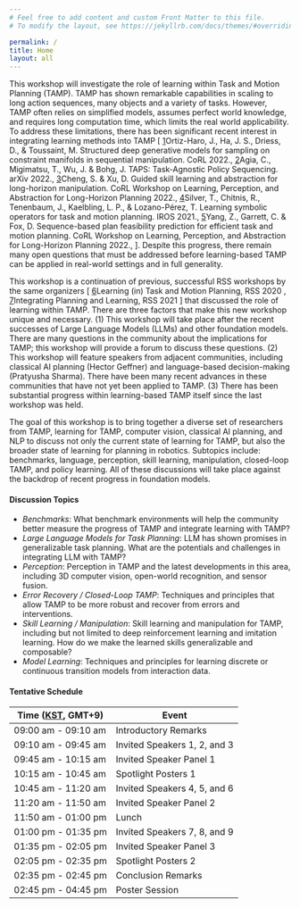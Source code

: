 ```yaml
---
# Feel free to add content and custom Front Matter to this file.
# To modify the layout, see https://jekyllrb.com/docs/themes/#overriding-theme-defaults

permalink: /
title: Home
layout: all
---
```


This workshop will investigate the role of learning within Task and Motion Planning (TAMP). TAMP has shown remarkable capabilities in scaling to long action sequences, many objects and a variety of tasks. However, TAMP often relies on simplified models, assumes perfect world knowledge, and requires long computation time, which limits the real world applicability. To address these limitations, there has been significant recent interest in integrating learning methods into TAMP [
<span class="secret"><a href="https://proceedings.mlr.press/v164/ortiz-haro22a.html">1</a></span><span class="reveal">Ortiz-Haro, J., Ha, J. S., Driess, D., & Toussaint, M. Structured deep generative models for sampling on constraint manifolds in sequential manipulation. CoRL 2022.</span>,
<span class="secret"><a href="https://arxiv.org/abs/2210.12250">2</a></span><span class="reveal">Agia, C., Migimatsu, T., Wu, J. & Bohg, J. TAPS: Task-Agnostic Policy Sequencing. arXiv 2022.</span>,
<span class="secret"><a href="https://arxiv.org/abs/2210.12631">3</a></span><span class="reveal">Cheng, S. & Xu, D. Guided skill learning and abstraction for long-horizon manipulation. CoRL Workshop on Learning, Perception, and Abstraction for Long-Horizon Planning 2022.</span>,
<span class="secret"><a href="https://arxiv.org/abs/2103.00589">4</a></span><span class="reveal">Silver, T., Chitnis, R., Tenenbaum, J., Kaelbling, L. P., & Lozano-Pérez, T. Learning symbolic operators for task and motion planning. IROS 2021.</span>,
<span class="secret"><a href="https://arxiv.org/abs/2211.01576">5</a></span><span class="reveal">Yang, Z., Garrett, C. & Fox, D. Sequence-based plan feasibility prediction for efficient task and motion planning. CoRL Workshop on Learning, Perception, and Abstraction for Long-Horizon Planning 2022.</span>,
]. Despite this progress, there remain many open questions that must be addressed before learning-based TAMP can be applied in real-world settings and in full generality.

This workshop is a continuation of previous, successful RSS workshops by the same organizers [
<span class="secret"><a href="https://ipvs.informatik.uni-stuttgart.de/mlr/rss2020Workshop">6</a></span><span class="reveal">Learning (in) Task and Motion Planning, RSS 2020 </span>,
<span class="secret"><a href="https://planandlearn.net/">7</a></span><span class="reveal">Integrating Planning and Learning, RSS 2021</span>
] that discussed the role of learning within TAMP. There are three factors that make this new workshop unique and necessary. (1) This workshop will take place after the recent successes of Large Language Models (LLMs) and other foundation models. There are many questions in the community about the implications for TAMP; this workshop will provide a forum to discuss these questions. (2) This workshop will feature speakers from adjacent communities, including classical AI planning (Hector Geffner) and language-based decision-making (Pratyusha Sharma). There have been many recent advances in these communities that have not yet been applied to TAMP. (3) There has been substantial progress within learning-based TAMP itself since the last workshop was held.

The goal of this workshop is to bring together a diverse set of researchers from TAMP, learning for TAMP, computer vision, classical AI planning, and NLP to discuss not only the current state of learning for TAMP, but also the broader state of learning for planning in robotics. Subtopics include: benchmarks, language, perception, skill learning, manipulation, closed-loop TAMP, and policy learning. All of these discussions will take place against the backdrop of recent progress in foundation models.


#### Discussion Topics

- *Benchmarks*: What benchmark environments will help the community better measure the progress of TAMP and integrate learning with TAMP?
- *Large Language Models for Task Planning*: LLM has shown promises in generalizable task planning. What are the potentials and challenges in integrating LLM with TAMP?
- *Perception*: Perception in TAMP and the latest developments in this area, including 3D computer vision, open-world recognition, and sensor fusion.
- *Error Recovery / Closed-Loop TAMP*: Techniques and principles that allow TAMP to be more robust and recover from errors and interventions.
- *Skill Learning / Manipulation*: Skill learning and manipulation for TAMP, including but not limited to deep reinforcement learning and imitation learning. How do we make the learned skills generalizable and composable?
- *Model Learning*: Techniques and principles for learning discrete or continuous transition models from interaction data.

#### Tentative Schedule

<table>
<thead>
  <tr>
    <th>Time (<a href="https://www.worldtimeserver.com/current_time_in_KR.aspx?city=Daegu">KST</a>, GMT+9)</th>
    <th>Event</th>
  </tr>
</thead>
<tbody>
  <tr>
    <td>09:00 am - 09:10 am</td>
    <td>Introductory Remarks</td>
  </tr>
  <tr>
    <td>09:10 am - 09:45 am</td>
    <td>Invited Speakers 1, 2, and 3</td>
  </tr>
  <tr>
    <td>09:45 am - 10:15 am</td>
    <td>Invited Speaker Panel 1</td>
  </tr>
  <tr>
    <td>10:15 am - 10:45 am</td>
    <td>Spotlight Posters 1</td>
  </tr>
  <tr>
    <td>10:45 am - 11:20 am</td>
    <td>Invited Speakers 4, 5, and 6</td>
  </tr>
  <tr>
    <td>11:20 am - 11:50 am</td>
    <td>Invited Speaker Panel 2</td>
  </tr>
  <tr>
    <td>11:50 am - 01:00 pm</td>
    <td>Lunch</td>
  </tr>
  <tr>
    <td>01:00 pm - 01:35 pm</td>
    <td>Invited Speakers 7, 8, and 9</td>
  </tr>
  <tr>
    <td>01:35 pm - 02:05 pm</td>
    <td>Invited Speaker Panel 3</td>
  </tr>
  <tr>
    <td>02:05 pm - 02:35 pm</td>
    <td>Spotlight Posters 2</td>
  </tr>
  <tr>
    <td>02:35 pm - 02:45 pm</td>
    <td>Conclusion Remarks</td>
  </tr>
  <tr>
    <td>02:45 pm - 04:45 pm</td>
    <td>Poster Session</td>
  </tr>
</tbody>
</table>

